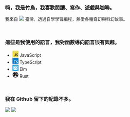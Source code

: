 ### 嗨，我是竹鳥，我喜歡閱讀、寫作、遊戲與咖啡。

我來自 <img height="12" src="https://upload.wikimedia.org/wikipedia/commons/7/72/Flag_of_the_Republic_of_China.svg"> 臺灣，透過自學學習編程，熱愛各種奇幻與科幻故事。

</br>

### 這些是我使用的語言，我對函數導向語言很有興趣。

- <code><img height="20" src="https://raw.githubusercontent.com/github/explore/80688e429a7d4ef2fca1e82350fe8e3517d3494d/topics/javascript/javascript.png"></code> JavaScript
- <code><img height="20" src="https://raw.githubusercontent.com/github/explore/80688e429a7d4ef2fca1e82350fe8e3517d3494d/topics/typescript/typescript.png"></code> TypeScript
- <code><img height="20" src="https://raw.githubusercontent.com/github/explore/bc74dc5f9d530003dcd057b7b73c12fbcc4484ed/topics/elm/elm.png"></code> Elm
- <code><img height="20" src="https://raw.githubusercontent.com/github/explore/80688e429a7d4ef2fca1e82350fe8e3517d3494d/topics/rust/rust.png"></code> Rust

</br>

### 我在 Github 留下的紀錄不多。

<img src="https://github-readme-stats.vercel.app/api?username=typebird&theme=prussian&hide=issues&hide_title=true&show_icons=true&bg_color=80,172F45,111d28&hide_border=true&">
<img src="https://github-readme-stats.vercel.app/api/top-langs/?username=typebird&layout=compact&hide=HTML&hide_title=true&theme=prussian&card_width=445&bg_color=80,172F45,111d28&hide_border=true&count_private=true&">

